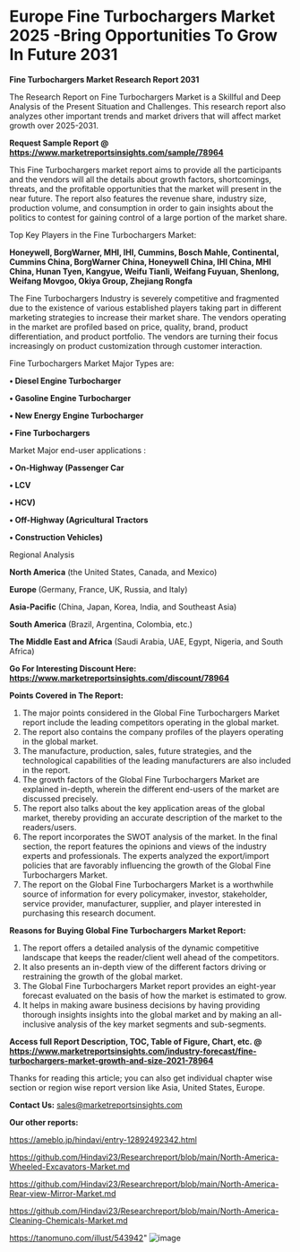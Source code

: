 # Europe Fine Turbochargers Market 2025 -Bring Opportunities To Grow In Future 2031

<strong>Fine Turbochargers Market Research Report 2031</strong>

The Research Report on Fine Turbochargers Market is a Skillful and Deep Analysis of the Present Situation and Challenges. This research report also analyzes other important trends and market drivers that will affect market growth over 2025-2031.

<strong>Request Sample Report @ <a href=https://www.marketreportsinsights.com/sample/78964>https://www.marketreportsinsights.com/sample/78964</a></strong>

This Fine Turbochargers market report aims to provide all the participants and the vendors will all the details about growth factors, shortcomings, threats, and the profitable opportunities that the market will present in the near future. The report also features the revenue share, industry size, production volume, and consumption in order to gain insights about the politics to contest for gaining control of a large portion of the market share.

Top Key Players in the Fine Turbochargers Market:

<strong>Honeywell, BorgWarner, MHI, IHI, Cummins, Bosch Mahle, Continental, Cummins China, BorgWarner China, Honeywell China, IHI China, MHI China, Hunan Tyen, Kangyue, Weifu Tianli, Weifang Fuyuan, Shenlong, Weifang Movgoo, Okiya Group, Zhejiang Rongfa</strong>

The Fine Turbochargers Industry is severely competitive and fragmented due to the existence of various established players taking part in different marketing strategies to increase their market share. The vendors operating in the market are profiled based on price, quality, brand, product differentiation, and product portfolio. The vendors are turning their focus increasingly on product customization through customer interaction.

Fine Turbochargers Market Major Types are:

<strong>• Diesel Engine Turbocharger

• Gasoline Engine Turbocharger

• New Energy Engine Turbocharger

• Fine Turbochargers</strong>

Market Major end-user applications :

<strong>• On-Highway (Passenger Car

• LCV

• HCV)

• Off-Highway (Agricultural Tractors

• Construction Vehicles)</strong>

Regional Analysis

</u><strong><b>North America</b></strong> (the United States, Canada, and Mexico)

<strong><b>Europe </b></strong>(Germany, France, UK, Russia, and Italy)

<strong><b>Asia-Pacific</b></strong> (China, Japan, Korea, India, and Southeast Asia)

<strong><b>South America</b></strong> (Brazil, Argentina, Colombia, etc.)

<strong><b>The Middle East and Africa</b></strong> (Saudi Arabia, UAE, Egypt, Nigeria, and South Africa)

<strong>Go For Interesting Discount Here: <a href=https://www.marketreportsinsights.com/discount/78964>https://www.marketreportsinsights.com/discount/78964</a></strong>

<strong>Points Covered in The Report:</strong>
<ol>
  <li>The major points considered in the Global Fine Turbochargers Market report include the leading competitors operating in the global market.</li>
  <li>The report also contains the company profiles of the players operating in the global market.</li>
  <li>The manufacture, production, sales, future strategies, and the technological capabilities of the leading manufacturers are also included in the report.</li>
  <li>The growth factors of the Global Fine Turbochargers Market are explained in-depth, wherein the different end-users of the market are discussed precisely.</li>
  <li>The report also talks about the key application areas of the global market, thereby providing an accurate description of the market to the readers/users.</li>
  <li>The report incorporates the SWOT analysis of the market. In the final section, the report features the opinions and views of the industry experts and professionals. The experts analyzed the export/import policies that are favorably influencing the growth of the Global Fine Turbochargers Market.</li>
  <li>The report on the Global Fine Turbochargers Market is a worthwhile source of information for every policymaker, investor, stakeholder, service provider, manufacturer, supplier, and player interested in purchasing this research document.</li>
</ol>
<strong>Reasons for Buying Global Fine Turbochargers Market Report:</strong>

<ol>
  <li>The report offers a detailed analysis of the dynamic competitive landscape that keeps the reader/client well ahead of the competitors.</li>
  <li>It also presents an in-depth view of the different factors driving or restraining the growth of the global market.</li>
  <li>The Global Fine Turbochargers Market report provides an eight-year forecast evaluated on the basis of how the market is estimated to grow.</li>
  <li>It helps in making aware business decisions by having providing thorough insights insights into the global market and by making an all-inclusive analysis of the key market segments and sub-segments.</li>
</ol>
<strong>Access full Report Description, TOC, Table of Figure, Chart, etc. @ <a href=https://www.marketreportsinsights.com/industry-forecast/fine-turbochargers-market-growth-and-size-2021-78964>https://www.marketreportsinsights.com/industry-forecast/fine-turbochargers-market-growth-and-size-2021-78964</a></strong>


Thanks for reading this article; you can also get individual chapter wise section or region wise report version like Asia, United States, Europe.

<strong>Contact Us:</strong>
sales@marketreportsinsights.com

<strong>Our other reports:</strong>

<a href=https://ameblo.jp/hindavi/entry-12892492342.html>https://ameblo.jp/hindavi/entry-12892492342.html</a>

<a href=https://github.com/Hindavi23/Researchreport/blob/main/North-America-Wheeled-Excavators-Market.md>https://github.com/Hindavi23/Researchreport/blob/main/North-America-Wheeled-Excavators-Market.md</a>

<a href=https://github.com/Hindavi23/Researchreport/blob/main/North-America-Rear-view-Mirror-Market.md>https://github.com/Hindavi23/Researchreport/blob/main/North-America-Rear-view-Mirror-Market.md</a>

<a href=https://github.com/Hindavi23/Researchreport/blob/main/North-America-Cleaning-Chemicals-Market.md>https://github.com/Hindavi23/Researchreport/blob/main/North-America-Cleaning-Chemicals-Market.md</a>

<a href=https://tanomuno.com/illust/543942>https://tanomuno.com/illust/543942</a>"
![image](https://github.com/user-attachments/assets/9e644647-af4d-4adb-9465-71070cbac85d)
